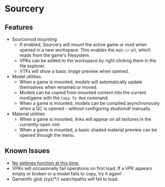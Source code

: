 # Sourcery

## Features

- Sourcemod mounting
	- If enabled, Sourcery will mount the active game or mod when opened in a new workspace. This enables the `mod://` uri, which reads from the game's filesystem.
	- VPKs can be added to the workspace by right clicking them in the file explorer.
	- VTFs will show a basic image preview when opened.
- Model utilities
	- When a game is mounted, models will automatically update themselves when renamed or moved.
	- Models can be copied from mounted content into the current mod/game with the `Copy To Mod` command.
	- When a game is mounted, models can be compiled asynchronously when a QC is opened - without configuring studiomdl manually.
- Material utilities
	- When a game is mounted, links will appear on all textures in the currently-open vmt.
	- When a game is mounted, a basic shaded material preview can be opened through the menu.

## Known Issues

- <u>No settings function at this time.</u>
- VPKs will occasionally fail operations on first load. If a VPK appears empty or broken or a model fails to copy, try it again!
- Gameinfo glob (xyz/\*/) searchpaths will fail to load.

